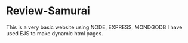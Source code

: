 # Review-Samurai
This is a very basic website using NODE, EXPRESS, MONDGODB
I have used EJS to make dynamic html pages.
